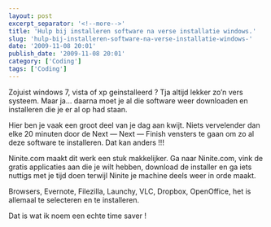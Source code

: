 ```yaml
---
layout: post
excerpt_separator: '<!--more-->'
title: 'Hulp bij installeren software na verse installatie windows.'
slug: 'hulp-bij-installeren-software-na-verse-installatie-windows-'
date: '2009-11-08 20:01'
publish_date: '2009-11-08 20:01'
category: ['Coding']
tags: ['Coding']
---
```

Zojuist windows 7, vista of xp geinstalleerd ? Tja altijd lekker zo’n vers
systeem. Maar ja… daarna moet je al die software weer downloaden en
installeren die je er al op had staan.  
  
Hier ben je vaak een groot deel van je dag aan kwijt. Niets vervelender dan
elke 20 minuten door de Next — Next — Finish vensters te gaan om zo al deze
software te installeren. Dat kan anders !!!  
  
Ninite.com maakt dit werk een stuk makkelijker. Ga naar Ninite.com, vink de
gratis applicaties aan die je wilt hebben, download de installer en ga iets
nuttigs met je tijd doen terwijl Ninite je machine deels weer in orde maakt.  
  
Browsers, Evernote, Filezilla, Launchy, VLC, Dropbox, OpenOffice, het is
allemaal te selecteren en te installeren.  
  
Dat is wat ik noem een echte time saver !

